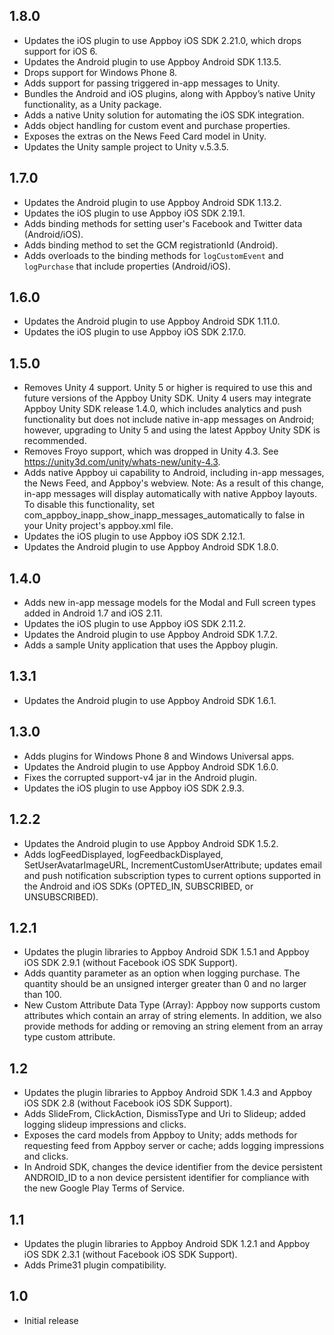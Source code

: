 ## 1.8.0
* Updates the iOS plugin to use Appboy iOS SDK 2.21.0, which drops support for iOS 6.
* Updates the Android plugin to use Appboy Android SDK 1.13.5.
* Drops support for Windows Phone 8.
* Adds support for passing triggered in-app messages to Unity.
* Bundles the Android and iOS plugins, along with Appboy’s native Unity functionality, as a Unity package.
* Adds a native Unity solution for automating the iOS SDK integration.
* Adds object handling for custom event and purchase properties. 
* Exposes the extras on the News Feed Card model in Unity.
* Updates the Unity sample project to Unity v.5.3.5.

## 1.7.0
* Updates the Android plugin to use Appboy Android SDK 1.13.2.
* Updates the iOS plugin to use Appboy iOS SDK 2.19.1.
* Adds binding methods for setting user's Facebook and Twitter data (Android/iOS).
* Adds binding method to set the GCM registrationId (Android).
* Adds overloads to the binding methods for `logCustomEvent` and `logPurchase` that include properties (Android/iOS).

## 1.6.0
* Updates the Android plugin to use Appboy Android SDK 1.11.0.
* Updates the iOS plugin to use Appboy iOS SDK 2.17.0.

## 1.5.0
* Removes Unity 4 support. Unity 5 or higher is required to use this and future versions of the Appboy Unity SDK. Unity 4 users may integrate Appboy Unity SDK release 1.4.0, which includes analytics and push functionality but does not include native in-app messages on Android; however, upgrading to Unity 5 and using the latest Appboy Unity SDK is recommended.
* Removes Froyo support, which was dropped in Unity 4.3. See https://unity3d.com/unity/whats-new/unity-4.3.
* Adds native Appboy ui capability to Android, including in-app messages, the News Feed, and Appboy's webview. Note: As a result of this change, in-app messages will display automatically with native Appboy layouts.  To disable this functionality, set com_appboy_inapp_show_inapp_messages_automatically to false in your Unity project's appboy.xml file.
* Updates the iOS plugin to use Appboy iOS SDK 2.12.1.
* Updates the Android plugin to use Appboy Android SDK 1.8.0.

## 1.4.0
* Adds new in-app message models for the Modal and Full screen types added in Android 1.7 and iOS 2.11.
* Updates the iOS plugin to use Appboy iOS SDK 2.11.2.
* Updates the Android plugin to use Appboy Android SDK 1.7.2.
* Adds a sample Unity application that uses the Appboy plugin.

## 1.3.1
* Updates the Android plugin to use Appboy Android SDK 1.6.1.

## 1.3.0
* Adds plugins for Windows Phone 8 and Windows Universal apps.
* Updates the Android plugin to use Appboy Android SDK 1.6.0.
* Fixes the corrupted support-v4 jar in the Android plugin.
* Updates the iOS plugin to use Appboy iOS SDK 2.9.3.

## 1.2.2
* Updates the Android plugin to use Appboy Android SDK 1.5.2.
* Adds logFeedDisplayed, logFeedbackDisplayed, SetUserAvatarImageURL, IncrementCustomUserAttribute; updates email and push notification subscription types to current options supported in the Android and iOS SDKs (OPTED_IN, SUBSCRIBED, or UNSUBSCRIBED).

## 1.2.1
* Updates the plugin libraries to Appboy Android SDK 1.5.1 and Appboy iOS SDK 2.9.1 (without Facebook iOS SDK Support).
* Adds quantity parameter as an option when logging purchase. The quantity should be an unsigned interger greater than 0 and no larger than 100. 
* New Custom Attribute Data Type (Array): Appboy now supports custom attributes which contain an array of string elements. In addition, we also provide methods for adding or removing an string element from an array type custom attribute.

## 1.2
* Updates the plugin libraries to Appboy Android SDK 1.4.3 and Appboy iOS SDK 2.8 (without Facebook iOS SDK Support).
* Adds SlideFrom, ClickAction, DismissType and Uri to Slideup; added logging slideup impressions and clicks.
* Exposes the card models from Appboy to Unity; adds methods for requesting feed from Appboy server or cache; adds logging impressions and clicks.
* In Android SDK, changes the device identifier from the device persistent ANDROID_ID to a non device persistent identifier for compliance with the new Google Play Terms of Service.

## 1.1
* Updates the plugin libraries to Appboy Android SDK 1.2.1 and Appboy iOS SDK 2.3.1 (without Facebook iOS SDK Support).
* Adds Prime31 plugin compatibility.

## 1.0
* Initial release
